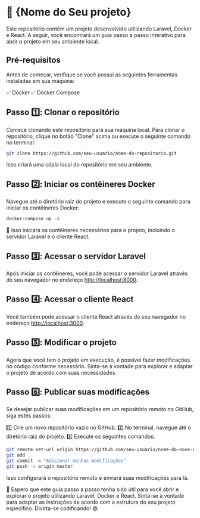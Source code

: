 # 🚀 {Nome do Seu projeto}

Este repositório contém um projeto desenvolvido utilizando Laravel, Docker e React. A seguir, você encontrará um guia passo a passo interativo para abrir o projeto em seu ambiente local.

## Pré-requisitos

Antes de começar, verifique se você possui as seguintes ferramentas instaladas em sua máquina:

✅ Docker
✅ Docker Compose

## Passo 1️⃣: Clonar o repositório

Comece clonando este repositório para sua máquina local. Para clonar o repositório, clique no botão "Clone" acima ou execute o seguinte comando no terminal:

```bash
git clone https://github.com/seu-usuario/nome-do-repositorio.git
```

Isso criará uma cópia local do repositório em seu ambiente.

## Passo 2️⃣: Iniciar os contêineres Docker

Navegue até o diretório raiz do projeto e execute o seguinte comando para iniciar os contêineres Docker:

```bash
docker-compose up -d
```

🐳 Isso iniciará os contêineres necessários para o projeto, incluindo o servidor Laravel e o cliente React.

## Passo 3️⃣: Acessar o servidor Laravel

Após iniciar os contêineres, você pode acessar o servidor Laravel através do seu navegador no endereço [http://localhost:8000](http://localhost:8000).

## Passo 4️⃣: Acessar o cliente React

Você também pode acessar o cliente React através do seu navegador no endereço [http://localhost:3000](http://localhost:3000).

## Passo 5️⃣: Modificar o projeto

Agora que você tem o projeto em execução, é possível fazer modificações no código conforme necessário. Sinta-se à vontade para explorar e adaptar o projeto de acordo com suas necessidades.

## Passo 6️⃣: Publicar suas modificações

Se desejar publicar suas modificações em um repositório remoto no GitHub, siga estes passos:

1️⃣ Crie um novo repositório vazio no GitHub.
2️⃣ No terminal, navegue até o diretório raiz do projeto.
3️⃣ Execute os seguintes comandos:

```bash
git remote set-url origin https://github.com/seu-usuario/nome-do-novo-repositorio.git
git add .
git commit -m "Adicionar minhas modificações"
git push -u origin master
```

Isso configurará o repositório remoto e enviará suas modificações para lá.

🎉 Espero que este guia passo a passo tenha sido útil para você abrir e explorar o projeto utilizando Laravel, Docker e React. Sinta-se à vontade para adaptar as instruções de acordo com a estrutura do seu projeto específico. Divirta-se codificando! 😄